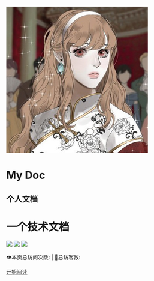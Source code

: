 ![log](media/test.jpg)

# My Doc

## 个人文档

 <h1 id="toBeCode">
 <a><span>一个技术文档</span></a>
 </h1>

![](https://img.shields.io/badge/version-v2.0.0-green.svg) ![](https://img.shields.io/badge/author-Hollis-yellow.svg) ![](https://img.shields.io/badge/license-GPL-blue.svg)

<span id="busuanzi_container_site_pv" style="display: inline;">
    👁️本页总访问次数:<span id="busuanzi_value_site_pv"></span>
</span>
<span id="busuanzi_container_site_uv" style="display: inline;">
    | 🧑总访客数: <span id="busuanzi_value_site_uv"></span>
</span>

<!-- [GITHUB](https://github.com/themycode) -->
<!-- [开始阅读](/docs/menu.md) -->
<a href="#/menu">开始阅读</a></p></div><div class="mask"></div></section>
